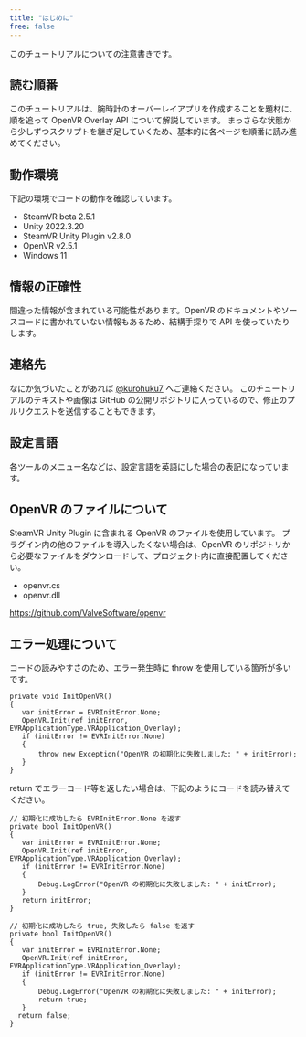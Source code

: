 ```yaml
---
title: "はじめに"
free: false
---
```


このチュートリアルについての注意書きです。

## 読む順番
このチュートリアルは、腕時計のオーバーレイアプリを作成することを題材に、順を追って OpenVR Overlay API について解説しています。
まっさらな状態から少しずつスクリプトを継ぎ足していくため、基本的に各ページを順番に読み進めてください。

## 動作環境
下記の環境でコードの動作を確認しています。

- SteamVR beta 2.5.1
- Unity 2022.3.20
- SteamVR Unity Plugin v2.8.0
- OpenVR v2.5.1
- Windows 11

## 情報の正確性
間違った情報が含まれている可能性があります。OpenVR のドキュメントやソースコードに書かれていない情報もあるため、結構手探りで API を使っていたりします。

## 連絡先
なにか気づいたことがあれば [@kurohuku7](https://twitter.com/kurohuku7) へご連絡ください。
このチュートリアルのテキストや画像は GitHub の公開リポジトリに入っているので、修正のプルリクエストを送信することもできます。

## 設定言語
各ツールのメニュー名などは、設定言語を英語にした場合の表記になっています。

## OpenVR のファイルについて
SteamVR Unity Plugin に含まれる OpenVR のファイルを使用しています。
プラグイン内の他のファイルを導入したくない場合は、OpenVR のリポジトリから必要なファイルをダウンロードして、プロジェクト内に直接配置してください。

- openvr.cs
- openvr.dll

https://github.com/ValveSoftware/openvr

## エラー処理について
コードの読みやすさのため、エラー発生時に throw を使用している箇所が多いです。

```cs:例外処理を使用したコード例
private void InitOpenVR()
{
   var initError = EVRInitError.None;
   OpenVR.Init(ref initError, EVRApplicationType.VRApplication_Overlay);
   if (initError != EVRInitError.None)
   {
       throw new Exception("OpenVR の初期化に失敗しました: " + initError);
   }
}
```

return でエラーコード等を返したい場合は、下記のようにコードを読み替えてください。
```cs:エラーコードを使用したコード例1
// 初期化に成功したら EVRInitError.None を返す
private bool InitOpenVR()
{
   var initError = EVRInitError.None;
   OpenVR.Init(ref initError, EVRApplicationType.VRApplication_Overlay);
   if (initError != EVRInitError.None)
   {
       Debug.LogError("OpenVR の初期化に失敗しました: " + initError);
   }
   return initError;
}
```
```cs:エラーコードを使用したコード例2
// 初期化に成功したら true, 失敗したら false を返す
private bool InitOpenVR()
{
   var initError = EVRInitError.None;
   OpenVR.Init(ref initError, EVRApplicationType.VRApplication_Overlay);
   if (initError != EVRInitError.None)
   {
       Debug.LogError("OpenVR の初期化に失敗しました: " + initError);
       return true;
   }
  return false;
}
```